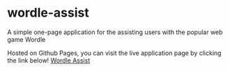 # wordle-assist
A simple one-page application for the assisting users with the popular web game Wordle

Hosted on Github Pages, you can visit the live application page by clicking the link below!
[Wordle Assist](https://nsfoster87.github.io/wordle-assist/)
